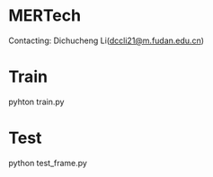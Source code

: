 # MERTech
Contacting: Dichucheng Li(dccli21@m.fudan.edu.cn)

# Train

pyhton train.py

# Test

python test_frame.py
